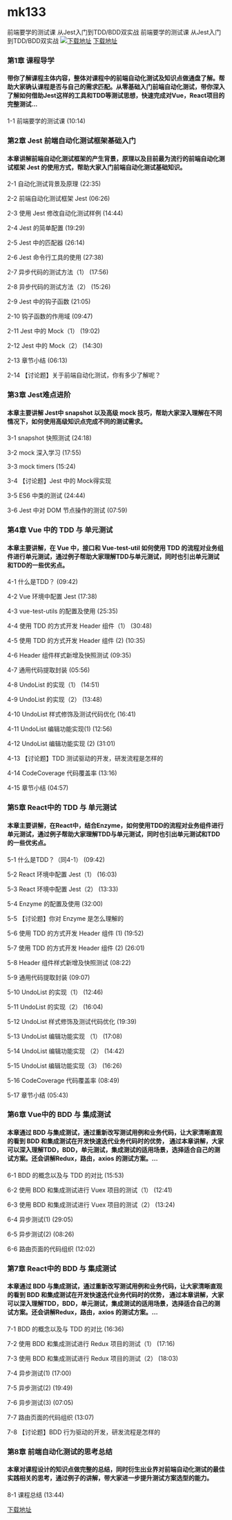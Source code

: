# mk133
前端要学的测试课 从Jest入门到TDD/BDD双实战
前端要学的测试课 从Jest入门到TDD/BDD双实战
[![下载地址](https://img.mukewang.com/szimg/5fce0a3309d8f4cf05400304.jpg "下载地址")](https://51xueit.vip "下载地址")
[下载地址](https://51xueit.vip "下载地址")
### 第1章 课程导学 

#### 带你了解课程主体内容，整体对课程中的前端自动化测试及知识点做通盘了解。帮助大家确认课程是否与自己的需求匹配。从零基础入门前端自动化测试，带你深入了解如何借助Jest这样的工具和TDD等测试思想，快速完成对Vue，React项目的完整测试...
1-1 前端要学的测试课 (10:14)


### 第2章 Jest 前端自动化测试框架基础入门 

#### 本章讲解前端自动化测试框架的产生背景，原理以及目前最为流行的前端自动化测试框架 Jest 的使用方式，帮助大家入门前端自动化测试基础知识。
2-1 自动化测试背景及原理 (22:35)

2-2 前端自动化测试框架 Jest (06:26)

2-3 使用 Jest 修改自动化测试样例 (14:44)

2-4 Jest 的简单配置 (19:29)

2-5 Jest 中的匹配器 (26:14)

2-6 Jest 命令行工具的使用 (27:38)

2-7 异步代码的测试方法（1） (17:56)

2-8 异步代码的测试方法（2） (15:26)

2-9 Jest 中的钩子函数 (21:05)

2-10 钩子函数的作用域 (09:47)

2-11 Jest 中的 Mock（1） (19:02)

2-12 Jest 中的 Mock（2） (14:30)

2-13 章节小结 (06:13)

2-14 【讨论题】关于前端自动化测试，你有多少了解呢？


### 第3章 Jest难点进阶

#### 本章主要讲解 Jest中 snapshot 以及高级 mock 技巧，帮助大家深入理解在不同情况下，如何使用高级知识点完成不同的测试需求。
3-1 snapshot 快照测试 (24:18)

3-2 mock 深入学习 (17:55)

3-3 mock timers (15:24)

3-4 【讨论题】Jest 中的 Mock得实现

3-5 ES6 中类的测试 (24:44)

3-6 Jest 中对 DOM 节点操作的测试 (07:59)


### 第4章 Vue 中的 TDD 与 单元测试

#### 本章主要讲解，在 Vue 中，接口和 Vue-test-util 如何使用 TDD 的流程对业务组件进行单元测试，通过例子帮助大家理解TDD与单元测试，同时也引出单元测试和TDD的一些优劣点。
4-1 什么是TDD？ (09:42)

4-2 Vue 环境中配置 Jest (17:38)

4-3 vue-test-utils 的配置及使用 (25:35)

4-4 使用 TDD 的方式开发 Header 组件（1） (30:48)

4-5 使用 TDD 的方式开发 Header 组件 (2) (10:35)

4-6 Header 组件样式新增及快照测试 (09:35)

4-7 通用代码提取封装 (05:56)

4-8 UndoList 的实现（1） (14:51)

4-9 UndoList 的实现（2） (13:48)

4-10 UndoList 样式修饰及测试代码优化 (16:41)

4-11 UndoList 编辑功能实现(1) (12:56)

4-12 UndoList 编辑功能实现 (2) (31:01)

4-13 【讨论题】TDD 测试驱动的开发，研发流程是怎样的

4-14 CodeCoverage 代码覆盖率 (13:16)

4-15 章节小结 (04:57)


### 第5章 React中的 TDD 与 单元测试

#### 本章主要讲解，在React中，结合Enzyme，如何使用TDD的流程对业务组件进行单元测试，通过例子帮助大家理解TDD与单元测试，同时也引出单元测试和TDD的一些优劣点。
5-1 什么是TDD？（同4-1） (09:42)

5-2 React 环境中配置 Jest（1） (16:03)

5-3 React 环境中配置 Jest（2） (13:33)

5-4 Enzyme 的配置及使用 (32:00)

5-5 【讨论题】你对 Enzyme 是怎么理解的

5-6 使用 TDD 的方式开发 Header 组件 (1) (19:52)

5-7 使用 TDD 的方式开发 Header 组件 (2) (26:01)

5-8 Header 组件样式新增及快照测试 (08:22)

5-9 通用代码提取封装 (09:07)

5-10 UndoList 的实现（1） (12:46)

5-11 UndoList 的实现（2） (16:04)

5-12 UndoList 样式修饰及测试代码优化 (19:39)

5-13 UndoList 编辑功能实现 （1） (17:08)

5-14 UndoList 编辑功能实现 （2） (14:42)

5-15 UndoList 编辑功能实现（3） (16:26)

5-16 CodeCoverage 代码覆盖率 (08:49)

5-17 章节小结 (05:43)


### 第6章 Vue中的 BDD 与 集成测试

#### 本章通过 BDD 与集成测试，通过重新改写测试用例和业务代码，让大家清晰直观的看到 BDD 和集成测试在开发快速迭代业务代码时的优势， 通过本章讲解，大家可以深入理解TDD，BDD，单元测试，集成测试的适用场景，选择适合自己的测试方案。还会讲解Redux，路由，axios 的测试方案。...
6-1 BDD 的概念以及与 TDD 的对比 (15:53)

6-2 使用 BDD 和集成测试进行 Vuex 项目的测试（1） (12:41)

6-3 使用 BDD 和集成测试进行 Vuex 项目的测试（2） (13:24)

6-4 异步测试(1) (29:05)

6-5 异步测试(2) (08:26)

6-6 路由页面的代码组织 (12:02)


### 第7章 React中的 BDD 与 集成测试

#### 本章通过 BDD 与集成测试，通过重新改写测试用例和业务代码，让大家清晰直观的看到 BDD 和集成测试在开发快速迭代业务代码时的优势， 通过本章讲解，大家可以深入理解TDD，BDD，单元测试，集成测试的适用场景，选择适合自己的测试方案。还会讲解Redux，路由，axios 的测试方案。...
7-1 BDD 的概念以及与 TDD 的对比 (16:36)

7-2 使用 BDD 和集成测试进行 Redux 项目的测试（1） (17:16)

7-3 使用 BDD 和集成测试进行 Redux 项目的测试（2） (18:03)

7-4 异步测试(1) (17:00)

7-5 异步测试(2) (19:49)

7-6 异步测试(3) (07:05)

7-7 路由页面的代码组织 (13:07)

7-8 【讨论题】BDD 行为驱动的开发，研发流程是怎样的


### 第8章 前端自动化测试的思考总结

#### 本章对课程设计的知识点做完整的总结，同时衍生出业界对前端自动化测试的最佳实践相关的思考，通过例子的讲解，带大家进一步提升测试方案选型的能力。
8-1 课程总结 (13:44)


[下载地址](https://51xueit.vip "下载地址")
